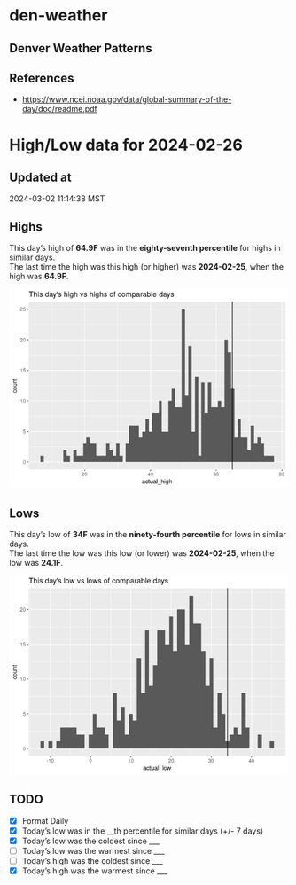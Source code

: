 # den-weather


## Denver Weather Patterns

## References

- <https://www.ncei.noaa.gov/data/global-summary-of-the-day/doc/readme.pdf>

# High/Low data for 2024-02-26

## Updated at

2024-03-02 11:14:38 MST

## Highs

This day’s high of **64.9F** was in the **eighty-seventh percentile**
for highs in similar days.  
The last time the high was this high (or higher) was **2024-02-25**,
when the high was **64.9F**.

![](readme_files/figure-commonmark/unnamed-chunk-4-1.png)

## Lows

This day’s low of **34F** was in the **ninety-fourth percentile** for
lows in similar days.  
The last time the low was this low (or lower) was **2024-02-25**, when
the low was **24.1F**.

![](readme_files/figure-commonmark/unnamed-chunk-6-1.png)

## TODO

- [x] Format Daily
- [x] Today’s low was in the \_\_th percentile for similar days (+/- 7
  days)
- [x] Today’s low was the coldest since \_\_\_
- [ ] Today’s low was the warmest since \_\_\_
- [ ] Today’s high was the coldest since \_\_\_
- [x] Today’s high was the warmest since \_\_\_
